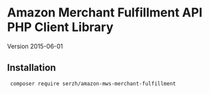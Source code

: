 Amazon Merchant Fulfillment API PHP Client Library
=================================================
Version 2015-06-01

Installation
------------

     composer require serzh/amazon-mws-merchant-fulfillment

